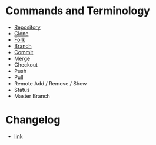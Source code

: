 # Commands and Terminology 
   - [Repository](Repository.md)
   - [Clone](Clone.md)
   - [Fork](Fork.md)
   - [Branch](Branch.md)
   - [Commit](Commit.md)
   - Merge 
   - Checkout 
   - Push 
   - Pull 
   - Remote Add / Remove / Show 
   - Status 
   - Master Branch 
    
# Changelog
   - [link](README.MD)